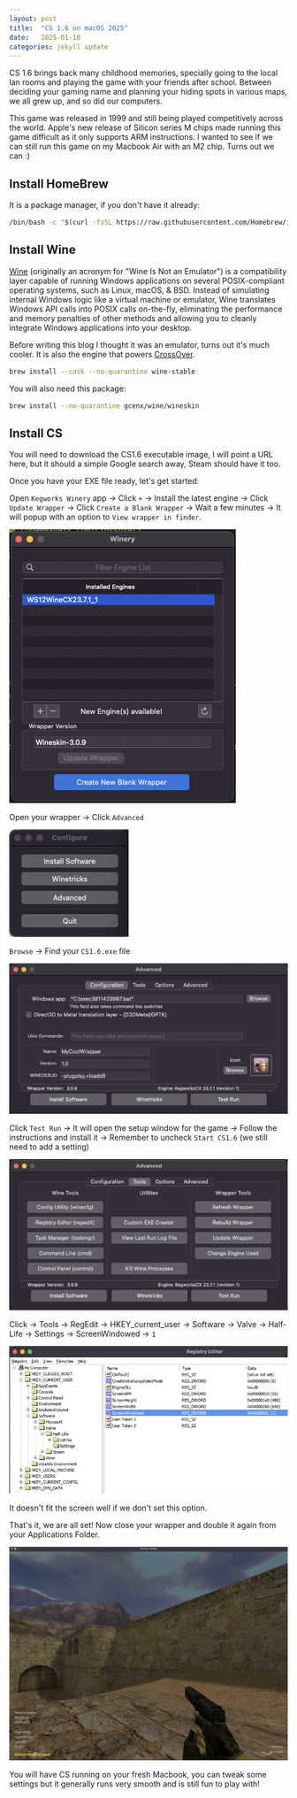 ```yaml
---
layout: post
title:  "CS 1.6 on macOS 2025"
date:   2025-01-10
categories: jekyll update
---
```


CS 1.6 brings back many childhood memories, specially going to the local lan rooms and playing the game with your friends after school. Between deciding your gaming name and planning your hiding spots in various maps, we all grew up, and so did our computers.

This game was released in 1999 and still being played competitively across the world. Apple's new release of Silicon series M chips made running this game difficult as it only supports ARM instructions. I wanted to see if we can still run this game on my Macbook Air with an M2 chip. Turns out we can :)

## Install HomeBrew

It is a package manager, if you don't have it already:
```sh
/bin/bash -c "$(curl -fsSL https://raw.githubusercontent.com/Homebrew/install/HEAD/install.sh)"
```

## Install Wine

[Wine](https://www.winehq.org) (originally an acronym for "Wine Is Not an Emulator") is a compatibility layer capable of running Windows applications on several POSIX-compliant operating systems, such as Linux, macOS, & BSD. Instead of simulating internal Windows logic like a virtual machine or emulator, Wine translates Windows API calls into POSIX calls on-the-fly, eliminating the performance and memory penalties of other methods and allowing you to cleanly integrate Windows applications into your desktop.

Before writing this blog I thought it was an emulator, turns out it's much cooler. It is also the engine that powers [CrossOver](https://www.codeweavers.com/crossover).
```sh
brew install --cask --no-quarantine wine-stable
```

You will also need this package:
```sh
brew install --no-quarantine gcenx/wine/wineskin
```

## Install CS

You will need to download the CS1.6 executable image, I will point a URL here, but it should a simple Google search away, Steam should have it too.

Once you have your EXE file ready, let's get started:

Open `Kegworks Winery` app -> Click `+` -> Install the latest engine -> Click `Update Wrapper` -> Click `Create a Blank Wrapper` -> Wait a few minutes -> It will popup with an option to `View wrapper in finder`.

<img src="/assets/cs/1.png"/>

Open your wrapper -> Click `Advanced`

<img src="/assets/cs/2.png"/>

`Browse` -> Find your `CS1.6.exe` file

<img src="/assets/cs/3.png"/>

Click `Test Run` -> It will open the setup window for the game -> Follow the instructions and install it -> Remember to uncheck `Start CS1.6` (we still need to add a setting)

<img src="/assets/cs/4.png"/>

Click -> Tools -> RegEdit -> HKEY_current_user -> Software -> Valve -> Half-Life -> Settings -> ScreenWindowed -> `1`

<img src="/assets/cs/5.png"/>

It doesn't fit the screen well if we don't set this option.

That's it, we are all set! Now close your wrapper and double it again from your Applications Folder.

<img src="/assets/cs/6.png"/>

You will have CS running on your fresh Macbook, you can tweak some settings but it generally runs very smooth and is still fun to play with!
